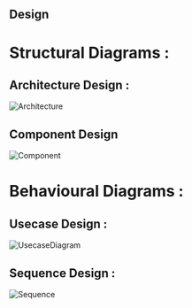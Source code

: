 ## Design

# Structural Diagrams :

## Architecture Design :
![Architecture](https://github.com/260315/MiniProject_LTTS/blob/master/2_Design/Architecture.png)

## Component Design
![Component](https://github.com/260315/MiniProject_LTTS/blob/master/2_Design/ComponentDiag.png)


# Behavioural Diagrams :

## Usecase Design :
![UsecaseDiagram](https://github.com/260315/MiniProject_LTTS/blob/master/2_Design/Workspace.png)


## Sequence Design :
![Sequence](https://github.com/260315/MiniProject_LTTS/blob/master/2_Design/SequenceDiag.png)
